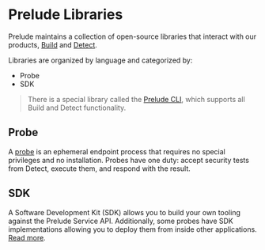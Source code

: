 # Prelude Libraries

Prelude maintains a collection of open-source libraries that interact with our products, [Build](https://docs.prelude.org/docs/build) and [Detect](https://docs.prelude.org/docs/the-basics).

Libraries are organized by language and categorized by:

* Probe
* SDK

> There is a special library called the [Prelude CLI](https://docs.prelude.org/docs/prelude-cli), which supports all Build and Detect functionality.

## Probe

A [probe](https://docs.prelude.org/docs/probes) is an ephemeral endpoint process that requires no special privileges and no installation. Probes have one duty: accept security tests from Detect, execute them, and respond with the result.

## SDK

A Software Development Kit (SDK) allows you to build your own tooling against the Prelude Service API. Additionally, some probes have SDK implementations allowing you to deploy them from inside other applications. [Read more](https://docs.prelude.org/docs/probes#sdk-probes).
